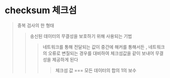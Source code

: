# checksum 체크섬

> 중복 검사의 한 형태
>
> > 송신된 데이터의 무결성을 보호하기 위해 사용되는 기법
> >
> > > 네트워크를 통해 전달되는 값이 중간에 해커를 통해서든 , 네트워크의 오류로 변질되는 경우를 대비하여 체크섬값을 같이 보내어 무결성을 제공하게 된다
> > >
> > > > 체크섬 값 === 모든 데이터의 합의 1의 보수
